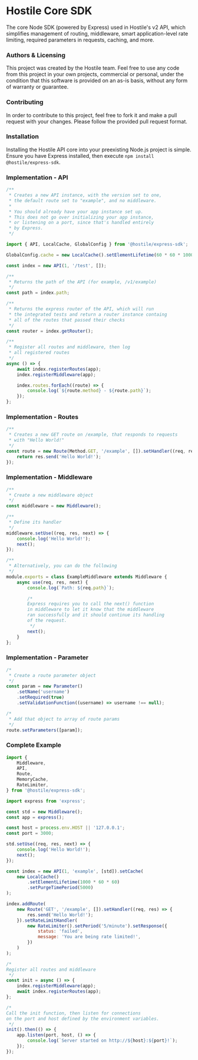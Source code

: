 # Hostile Core SDK

The core Node SDK (powered by Express) used in Hostile's v2 API, 
which simplifies management of routing, middleware, smart
application-level rate limiting, required parameters in requests,
caching, and more.

### Authors & Licensing

This project was created by the Hostile team. Feel free to use
any code from this project in your own projects, commercial or
personal, under the condition that this software is provided on
an as-is basis, without any form of warranty or guarantee.

### Contributing

In order to contribute to this project, feel free to fork it and
make a pull request with your changes. Please follow the provided
pull request format.

### Installation

Installing the Hostile API core into your preexisting Node.js
project is simple. Ensure you have Express installed, then
execute `npm install @hostile/express-sdk`.

### Implementation - API

```javascript
/**
 * Creates a new API instance, with the version set to one,
 * the default route set to "example", and no middleware.
 * 
 * You should already have your app instance set up.
 * This does not go over initializing your app instance,
 * or listening on a port, since that's handled entirely
 * by Express.
 */

import { API, LocalCache, GlobalConfig } from '@hostile/express-sdk';

GlobalConfig.cache = new LocalCache().setElementLifetime(60 * 60 * 1000);

const index = new API(1, '/test', []);

/**
 * Returns the path of the API (for example, /v1/example)
 */
const path = index.path;

/**
 * Returns the express router of the API, which will run
 * the integrated tests and return a router instance containg
 * all of the routes that passed their checks
 */
const router = index.getRouter();

/**
 * Register all routes and middleware, then log
 * all registered routes
 */
async () => {
    await index.registerRoutes(app);
    index.registerMiddleware(app);

    index.routes.forEach((route) => {
        console.log(`${route.method} - ${route.path}`);
    });
};
```

### Implementation - Routes

```javascript
/**
 * Creates a new GET route on /example, that responds to requests
 * with "Hello World!"
 */
const route = new Route(Method.GET, '/example', []).setHandler((req, res) => {
    return res.send('Hello World!');
});
```

### Implementation - Middleware

```javascript
/**
 * Create a new middleware object
 */
const middleware = new Middleware();

/**
 * Define its handler
 */
middleware.setUse((req, res, next) => {
    console.log('Hello World!');
    next();
});

/**
 * Alternatively, you can do the following
 */
module.exports = class ExampleMiddleware extends Middleware {
    async use(req, res, next) {
        console.log(`Path: ${req.path}`);

        /*
        Express requires you to call the next() function 
        in middleware to let it know that the middleware 
        ran successfully and it should continue its handling 
        of the request.
         */
        next();
    }
};
```

### Implementation - Parameter

```javascript
/*
 * Create a route parameter object
 */
const param = new Parameter()
    .setName('username')
    .setRequired(true)
    .setValidationFunction((username) => username !== null);

/*
 * Add that object to array of route params
 */
route.setParameters([param]);
```

### Complete Example

```javascript
import {
    Middleware,
    API,
    Route,
    MemoryCache,
    RateLimiter,
} from '@hostile/express-sdk';

import express from 'express';

const std = new Middleware();
const app = express();

const host = process.env.HOST || '127.0.0.1';
const port = 3000;

std.setUse((req, res, next) => {
    console.log('Hello World!');
    next();
});

const index = new API(1, 'example', [std]).setCache(
    new LocalCache()
        .setElementLifetime(1000 * 60 * 60)
        .setPurgeTimePeriod(5000)
);

index.addRoute(
    new Route('GET', '/example', []).setHandler((req, res) => {
        res.send('Hello World!');
    }).setRateLimitHandler(
        new RateLimiter().setPeriod('5/minute').setResponse({
            status: 'failed',
            message: 'You are being rate limited!',
        })
    )
);

/*
Register all routes and middleware
 */
const init = async () => {
    index.registerMiddleware(app);
    await index.registerRoutes(app);
};

/*
Call the init function, then listen for connections
on the port and host defined by the environment variables.
 */
init().then(() => {
    app.listen(port, host, () => {
        console.log(`Server started on http://${host}:${port}!`);
    });
});
```
